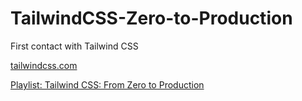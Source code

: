 # TailwindCSS-Zero-to-Production
First contact with Tailwind CSS

[tailwindcss.com](https://tailwindcss.com/)

[Playlist: Tailwind CSS: From Zero to Production](https://www.youtube.com/playlist?list=PL5f_mz_zU5eXWYDXHUDOLBE0scnuJofO0)
